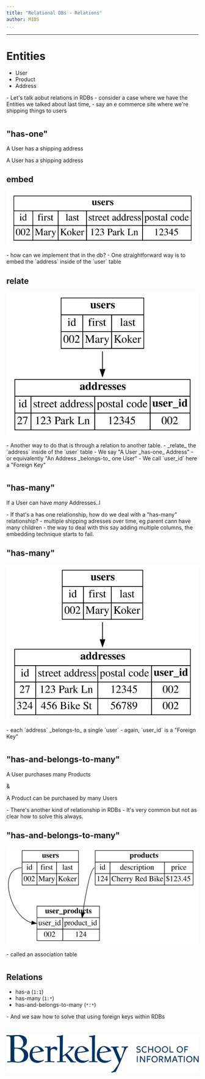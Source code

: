 ```yaml
---
title: "Relational DBs - Relations"
author: MIDS
...
```


---


# Entities

- User
- Product
- Address

<div class="notes">
- Let's talk aobut relations in RDBs
- consider a case where we have the Entities we talked about last time, 
- say an e commerce site where we're shipping things to users
</div>


#
## "has-one"

A User has a shipping address

<div class="notes">
A User has a shipping address
</div>


## embed

![](4.2.2-rdb-relations-embed.svg)

<div class="notes">
- how can we implement that in the db?
- One straightforward way is to embed the `address` inside of the `user` table
</div>


## relate

![](4.2.2-rdb-relations-hone.svg)


<div class="notes">
- Another way to do that is through a relation to another table. 
- _relate_ the `address` inside of the `user` table
- We say "A User _has-one_ Address"
- or equivalently "An Address _belongs-to_ one User"
- We call `user_id` here a "Foreign Key"
</div>


#
## "has-many"

If a User can have _many_ Addresses..l

<div class="notes">
- If that's a has one relationship, how do we deal with
a "has-many" relationship?
- multiple shipping adresses over time, eg parent cann have many children
- the way to deal with this say adding multiple columns, the embedding technique starts to fail.
</div>


## "has-many"

![](4.2.2-rdb-relations-hm.svg)

<div class="notes">
- each `address` _belongs-to_ a single `user`
- again, `user_id` is a "Foreign Key"
</div>


#
## "has-and-belongs-to-many"

A User purchases many Products

&

A Product can be purchased by many Users

<div class="notes">
- There's another kind of relationship in RDBs
- It's very common but not as clear how to solve this always.
</div>


## "has-and-belongs-to-many"

![](4.2.2-rdb-relations-habtm.svg)

<div class="notes">
- called an association table
</div>


#
## Relations 

- has-a (`1:1`)
- has-many (`1:*`)
- has-and-belongs-to-many (`*:*`)

<div class="notes">
- And we saw how to solve that using foreign keys within RDBs
</div>


#

<img class="logo" src="images/berkeley-school-of-information-logo.png"/>



